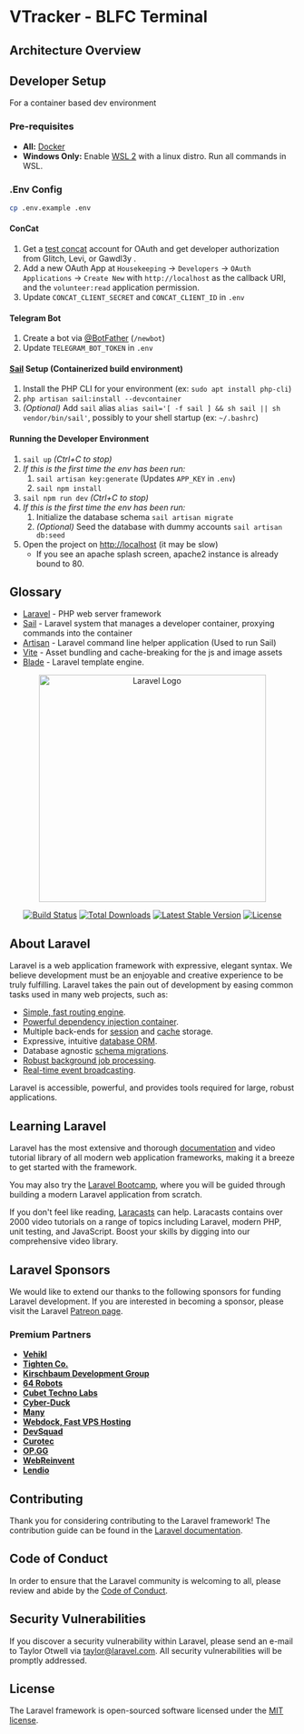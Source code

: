 # VTracker - BLFC Terminal

## Architecture Overview

## Developer Setup

For a container based dev environment

### Pre-requisites

* **All:** [Docker](https://www.docker.com/)
* **Windows Only:** Enable [WSL 2](https://learn.microsoft.com/en-us/windows/wsl/install) with a linux distro. Run all commands in WSL.

### .Env Config

```bash
cp .env.example .env
```

#### ConCat

1. Get a [test concat](https://reg.gobltc.com) account for OAuth and get developer authorization from Glitch, Levi, or Gawdl3y .
1. Add a new OAuth App at `Housekeeping` -> `Developers` -> `OAuth Applications` -> `Create New` with `http://localhost` as the callback URI, and the `volunteer:read` application permission.
1. Update `CONCAT_CLIENT_SECRET` and `CONCAT_CLIENT_ID` in `.env`

#### Telegram Bot

 1. Create a bot via [@BotFather](https://t.me/botfather) (`/newbot`)
 1. Update `TELEGRAM_BOT_TOKEN` in `.env`

#### [Sail](https://laravel.com/docs/10.x/sail) Setup (Containerized build environment)

 1. Install the PHP CLI for your environment (ex: `sudo apt install php-cli`)
 1. `php artisan sail:install --devcontainer`
 1. _(Optional)_ Add `sail` alias `alias sail='[ -f sail ] && sh sail || sh vendor/bin/sail'`, possibly to your shell startup (ex: `~/.bashrc`)

#### Running the Developer Environment

 1. `sail up` _(Ctrl+C to stop)_
 1. _If this is the first time the env has been run:_
    1. `sail artisan key:generate` (Updates `APP_KEY` in `.env`)
    1. `sail npm install`
 1. `sail npm run dev` _(Ctrl+C to stop)_
 1. _If this is the first time the env has been run:_
    1. Initialize the database schema `sail artisan migrate`
    1. _(Optional)_ Seed the database with dummy accounts `sail artisan db:seed`
 1. Open the project on [http://localhost](http://localhost) (it may be slow)
    * If you see an apache splash screen, apache2 instance is already bound to 80.

## Glossary

* [Laravel](https://laravel.com/) - PHP web server framework
* [Sail](https://laravel.com/docs/10.x/sail) - Laravel system that manages a developer container, proxying commands into the container
* [Artisan](https://laravel.com/docs/10.x/artisan) - Laravel command line helper application (Used to run Sail)
* [Vite](https://vitejs.dev/) - Asset bundling and cache-breaking for the js and image assets
* [Blade](https://laravel.com/docs/10.x/blade) - Laravel template engine.


<p align="center"><a href="https://laravel.com" target="_blank"><img src="https://raw.githubusercontent.com/laravel/art/master/logo-lockup/5%20SVG/2%20CMYK/1%20Full%20Color/laravel-logolockup-cmyk-red.svg" width="400" alt="Laravel Logo"></a></p>

<p align="center">
<a href="https://github.com/laravel/framework/actions"><img src="https://github.com/laravel/framework/workflows/tests/badge.svg" alt="Build Status"></a>
<a href="https://packagist.org/packages/laravel/framework"><img src="https://img.shields.io/packagist/dt/laravel/framework" alt="Total Downloads"></a>
<a href="https://packagist.org/packages/laravel/framework"><img src="https://img.shields.io/packagist/v/laravel/framework" alt="Latest Stable Version"></a>
<a href="https://packagist.org/packages/laravel/framework"><img src="https://img.shields.io/packagist/l/laravel/framework" alt="License"></a>
</p>

## About Laravel

Laravel is a web application framework with expressive, elegant syntax. We believe development must be an enjoyable and creative experience to be truly fulfilling. Laravel takes the pain out of development by easing common tasks used in many web projects, such as:

- [Simple, fast routing engine](https://laravel.com/docs/routing).
- [Powerful dependency injection container](https://laravel.com/docs/container).
- Multiple back-ends for [session](https://laravel.com/docs/session) and [cache](https://laravel.com/docs/cache) storage.
- Expressive, intuitive [database ORM](https://laravel.com/docs/eloquent).
- Database agnostic [schema migrations](https://laravel.com/docs/migrations).
- [Robust background job processing](https://laravel.com/docs/queues).
- [Real-time event broadcasting](https://laravel.com/docs/broadcasting).

Laravel is accessible, powerful, and provides tools required for large, robust applications.

## Learning Laravel

Laravel has the most extensive and thorough [documentation](https://laravel.com/docs) and video tutorial library of all modern web application frameworks, making it a breeze to get started with the framework.

You may also try the [Laravel Bootcamp](https://bootcamp.laravel.com), where you will be guided through building a modern Laravel application from scratch.

If you don't feel like reading, [Laracasts](https://laracasts.com) can help. Laracasts contains over 2000 video tutorials on a range of topics including Laravel, modern PHP, unit testing, and JavaScript. Boost your skills by digging into our comprehensive video library.

## Laravel Sponsors

We would like to extend our thanks to the following sponsors for funding Laravel development. If you are interested in becoming a sponsor, please visit the Laravel [Patreon page](https://patreon.com/taylorotwell).

### Premium Partners

- **[Vehikl](https://vehikl.com/)**
- **[Tighten Co.](https://tighten.co)**
- **[Kirschbaum Development Group](https://kirschbaumdevelopment.com)**
- **[64 Robots](https://64robots.com)**
- **[Cubet Techno Labs](https://cubettech.com)**
- **[Cyber-Duck](https://cyber-duck.co.uk)**
- **[Many](https://www.many.co.uk)**
- **[Webdock, Fast VPS Hosting](https://www.webdock.io/en)**
- **[DevSquad](https://devsquad.com)**
- **[Curotec](https://www.curotec.com/services/technologies/laravel/)**
- **[OP.GG](https://op.gg)**
- **[WebReinvent](https://webreinvent.com/?utm_source=laravel&utm_medium=github&utm_campaign=patreon-sponsors)**
- **[Lendio](https://lendio.com)**

## Contributing

Thank you for considering contributing to the Laravel framework! The contribution guide can be found in the [Laravel documentation](https://laravel.com/docs/contributions).

## Code of Conduct

In order to ensure that the Laravel community is welcoming to all, please review and abide by the [Code of Conduct](https://laravel.com/docs/contributions#code-of-conduct).

## Security Vulnerabilities

If you discover a security vulnerability within Laravel, please send an e-mail to Taylor Otwell via [taylor@laravel.com](mailto:taylor@laravel.com). All security vulnerabilities will be promptly addressed.

## License

The Laravel framework is open-sourced software licensed under the [MIT license](https://opensource.org/licenses/MIT).
